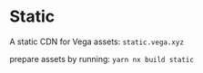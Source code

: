 # Static

A static CDN for Vega assets: `static.vega.xyz`

prepare assets by running: `yarn nx build static`
